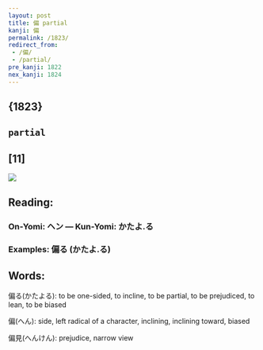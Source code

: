 ```yaml
---
layout: post
title: 偏 partial
kanji: 偏
permalink: /1823/
redirect_from:
 - /偏/
 - /partial/
pre_kanji: 1822
nex_kanji: 1824
---
```


## {1823}

## `partial`

## [11]

<div class="stroke"><img src="E5818F.png" /></div>

## Reading:

### On-Yomi: ヘン &mdash; Kun-Yomi: かたよ.る

### Examples: 偏る (かたよ.る)

## Words:

偏る(かたよる): to be one-sided, to incline, to be partial, to be prejudiced, to lean, to be biased

偏(へん): side, left radical of a character, inclining, inclining toward, biased

偏見(へんけん): prejudice, narrow view
